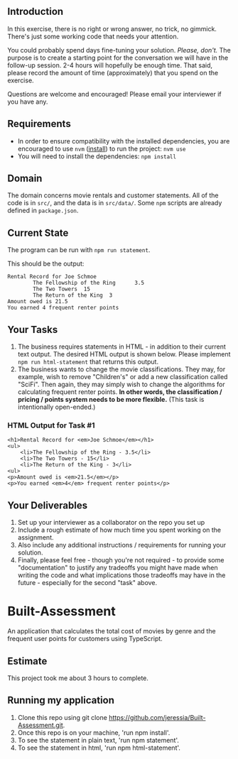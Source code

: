 ## Introduction

In this exercise, there is no right or wrong answer, no trick, no gimmick. There's just some working code that needs your attention.

You could probably spend days fine-tuning your solution. _Please, don't._ The purpose is to create a starting point for the conversation we will have in the follow-up session. 2-4 hours will hopefully be enough time. That said, please record the amount of time (approximately) that you spend on the exercise.

Questions are welcome and encouraged! Please email your interviewer if you have any.

## Requirements

- In order to ensure compatibility with the installed dependencies, you are encouraged to use `nvm` ([install](https://github.com/nvm-sh/nvm#node-version-manager---)) to run the project: `nvm use`
- You will need to install the dependencies: `npm install`

## Domain

The domain concerns movie rentals and customer statements. All of the code is in `src/`, and the data is in `src/data/`. Some `npm` scripts are already defined in `package.json`.

## Current State

The program can be run with `npm run statement`.

This should be the output:

```
Rental Record for Joe Schmoe
        The Fellowship of the Ring      3.5
        The Two Towers  15
        The Return of the King  3
Amount owed is 21.5
You earned 4 frequent renter points
```

## Your Tasks

1. The business requires statements in HTML - in addition to their current text output. The desired HTML output is shown below. Please implement `npm run html-statement` that returns this output.
2. The business wants to change the movie classifications. They may, for example, wish to remove "Children's" or add a new classification called "SciFi". Then again, they may simply wish to change the algorithms for calculating frequent renter points. **In other words, the classification / pricing / points system needs to be more flexible.** (This task is intentionally open-ended.)

### HTML Output for Task #1

```
<h1>Rental Record for <em>Joe Schmoe</em></h1>
<ul>
    <li>The Fellowship of the Ring - 3.5</li>
    <li>The Two Towers - 15</li>
    <li>The Return of the King - 3</li>
<ul>
<p>Amount owed is <em>21.5</em></p>
<p>You earned <em>4</em> frequent renter points</p>
```

## Your Deliverables

1. Set up your interviewer as a collaborator on the repo you set up
2. Include a rough estimate of how much time you spent working on the assignment.
3. Also include any additional instructions / requirements for running your solution.
4. Finally, please feel free - though you're not required - to provide some "documentation" to justify any tradeoffs you might have made when writing the code and what implications those tradeoffs may have in the future - especially for the second "task" above.
# Built-Assessment

An application that calculates the total cost of movies by genre and the frequent user points for customers using TypeScript.

## Estimate

This project took me about 3 hours to complete.

## Running my application

1. Clone this repo using git clone https://github.com/jeressia/Built-Assessment.git.
2. Once this repo is on your machine, 'run npm install'.
3. To see the statement in plain text, 'run npm statement'.
4. To see the statement in html, 'run npm html-statement'.

